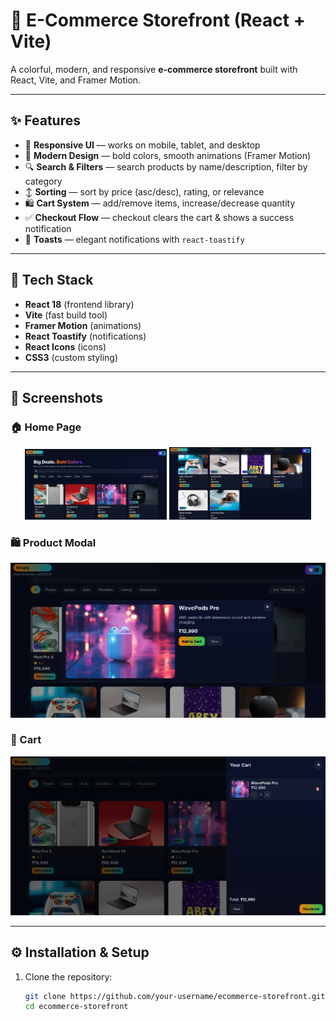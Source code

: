 # 🛒 E-Commerce Storefront (React + Vite)

A colorful, modern, and responsive **e-commerce storefront** built with React, Vite, and Framer Motion. 

---

## ✨ Features
- 📱 **Responsive UI** — works on mobile, tablet, and desktop  
- 🎨 **Modern Design** — bold colors, smooth animations (Framer Motion)  
- 🔍 **Search & Filters** — search products by name/description, filter by category  
- ↕️ **Sorting** — sort by price (asc/desc), rating, or relevance  
- 🛍 **Cart System** — add/remove items, increase/decrease quantity  
- ✅ **Checkout Flow** — checkout clears the cart & shows a success notification  
- 🔔 **Toasts** — elegant notifications with `react-toastify`  

---

## 🚀 Tech Stack
- **React 18** (frontend library)  
- **Vite** (fast build tool)  
- **Framer Motion** (animations)  
- **React Toastify** (notifications)  
- **React Icons** (icons)  
- **CSS3** (custom styling)  

---

## 📸 Screenshots

### 🏠 Home Page
<p align="center">
  <img src="src/screenshots/1.PNG" alt="Home Page 1" width="45%"/>
  <img src="src/screenshots/2.PNG" alt="Home Page 2" width="45%"/>
</p>

### 🛍️ Product Modal
![Modal](src/screenshots/3.PNG)

### 🛒 Cart
![Cart](src/screenshots/4.PNG)

---

## ⚙️ Installation & Setup

1. Clone the repository:
   ```bash
   git clone https://github.com/your-username/ecommerce-storefront.git
   cd ecommerce-storefront
